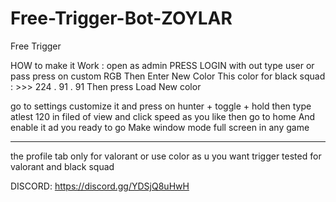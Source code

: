 # Free-Trigger-Bot-ZOYLAR
Free Trigger
 






HOW to make it Work : 
open as admin 
PRESS LOGIN with out type user or pass 
press on custom RGB Then  Enter New Color This color for black squad : >>>  224  .  91   .  91   Then press Load New color 

go to settings customize it and press on hunter + toggle + hold  then type atlest 120 in filed of view  and click speed as you like then go to home And enable it ad you ready to go Make window mode full screen in any game 
_________________________________________________________
the  profile tab only for valorant   or use color as u you want 
trigger tested for valorant and black squad









DISCORD: https://discord.gg/YDSjQ8uHwH 
